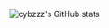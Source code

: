 ![cybzzz's GitHub stats](https://github-readme-stats.vercel.app/api?username=cybzzz&show_icons=true&theme=github_dark)

<!-- ![image](https://github-readme-stats.vercel.app/api?username=cybzzz) -->

<!--
**cybzzz/cybzzz** is a ✨ _special_ ✨ repository because its `README.md` (this file) appears on your GitHub profile.

Here are some ideas to get you started:

- 🔭 I’m currently working on ...
- 🌱 I’m currently learning ...
- 👯 I’m looking to collaborate on ...
- 🤔 I’m looking for help with ...
- 💬 Ask me about ...
- 📫 How to reach me: ...
- 😄 Pronouns: ...
- ⚡ Fun fact: ...
-->
